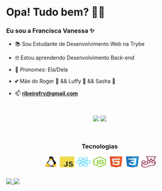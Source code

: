 # Opa! Tudo bem? :ok_woman:

### Eu sou a Francisca Vanessa :sparkles:

- :books: Sou Estudante de Desenvolvimento Web na Trybe

- :nerd_face: Estou aprendendo Desenvolvimento Back-end

- :unicorn: _Pronomes:_ Ela/Dela

- :two_hearts: Mãe do Roger :baby: && Luffy :dog: && Sasha :dog:

- 📫 **ribeirofrv@gmail.com**

<br
/>

<div align="center">
  <img height="180em" src="https://github-readme-stats.vercel.app/api?username=ribeirofrv&show_icons=true&theme=dracula&include_all_commits=true&count_private=true"/>
  <img height="180em" src="https://github-readme-stats.vercel.app/api/top-langs/?username=ribeirofrv&layout=compact&langs_count=10&theme=dracula"/>

  <!-- TEMAS: dark, radical, merko, gruvbox, tokyonight, onedark, cobalt, synthwave, highcontrast, dracula -->
</div>

<br
/>

<div align="center">
  <h3>Tecnologias</h3>
  <img
    align="center"
    alt="Fran-linux" height="30" width="40"
    src="https://raw.githubusercontent.com/devicons/devicon/master/icons/linux/linux-original.svg">
  <img
    align="center"
    alt="Fran-Js" height="30" width="40"
    src="https://raw.githubusercontent.com/devicons/devicon/master/icons/javascript/javascript-original.svg">
  <img
    align="center"
    alt="Fran-React" height="30" width="40"
    src="https://raw.githubusercontent.com/devicons/devicon/master/icons/react/react-original.svg">
  <img
    align="center"
    alt="Fran-Node" height="30" width="40"
    src="https://raw.githubusercontent.com/devicons/devicon/master/icons/nodejs/nodejs-original.svg">
  <img
    align="center"
    alt="Fran-HTML" height="30" width="40"
    src="https://raw.githubusercontent.com/devicons/devicon/master/icons/html5/html5-original.svg">
  <img
    align="center"
    alt="Fran-CSS" height="30" width="40"
    src="https://raw.githubusercontent.com/devicons/devicon/master/icons/css3/css3-original.svg">
  <img
    align="center"
    alt="Fran-Jest" height="30" width="40"
    src="https://raw.githubusercontent.com/devicons/devicon/master/icons/jest/jest-plain.svg">
</div>

##

<div
>
  <a
  href = "mailto: ribeirofrv@gmail.com">
    <img
    src="https://img.shields.io/badge/-Gmail-%23EA4335?style=for-the-badge&logo=gmail&logoColor=white" target="_blank">
  </a>
  <a
    href="https://www.linkedin.com/in/ribeirofrv/" target="_blank">
    <img
      src="https://img.shields.io/badge/-LinkedIn-%230077B5?style=for-the-badge&logo=linkedin&logoColor=white" target="_blank">
  </a>
</div>
